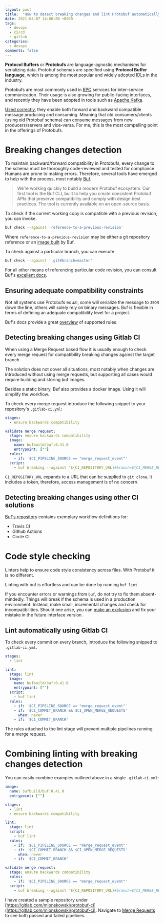 ```yaml
---
layout: post
title:  "How to detect breaking changes and lint Protobuf automatically using Gitlab CI and Buf"
date: 2021-04-07 14:00:00 +0200
tags:
  - devops
  - ci/cd
  - gitlab
categories:
  - devops
comments: false
---
```


**Protocol Buffers** or **Protobufs** are language-agnostic mechanisms for serializing data. 
Protobuf schemas are specified using **Protocol Buffer language**, which is among the most popular and widely adopted [IDL](https://en.wikipedia.org/wiki/Interface_description_language)s in the industry.

Protobufs are most commonly used in [RPC](https://grpc.io) services for inter-service communication. Their usage is also growing for public-facing interfaces, and recently they have been adopted in tools such as [Apache Kafka](https://docs.confluent.io/platform/current/schema-registry/serdes-develop/serdes-protobuf.html).

[Used correctly](https://developers.google.com/protocol-buffers/docs/proto3), they enable both forward and backward compatible message producing and consuming. Meaning that old consumers/clients  (using old Protobuf schema) can consume messages from new producers/servers and vice-versa. For me, this is the most compelling point in the offerings of Protobufs.

# Breaking changes detection

To maintain backward/forward compatibility in Protobufs, every change to the schema must be thoroughly code-reviewed and tested for compliance. Humans are prone to making errors. Therefore, several tools have emerged to help with the process, most notably [Buf](https://buf.build).

> We’re working quickly to build a modern Protobuf ecosystem. Our first tool is the Buf CLI, built to help you create consistent Protobuf APIs that preserve compatibility and comply with design best practices. The tool is currently available on an open-source basis.

To check if the current working copy is compatible with a previous revision, you can invoke.

```bash
buf check --against 'reference-to-a-previous-revision'
```

Where `reference-to-a-previous-revision` may be either a git repository reference or an [image built](https://docs.buf.build/tour-7) by Buf.

To check against a particular branch, you can execute

```bash
buf check --against '.git#branch=master'
```

For all other means of referencing particular code revision, you can consult Buf's [excellent docs](https://docs.buf.build/breaking-usage#compare-directly-against-a-git-branch-or-git-tag).

## Ensuring adequate compatibility constraints

Not all systems use Protobufs equal, some will serialize the message to `JSON` down the line, others will solely rely on binary messages. Buf is flexible in terms of defining an adequate compatibility level for a project.

Buf's docs provide a great [overview](https://docs.buf.build/breaking-overview) of supported rules.

## Detecting breaking changes using Gitlab CI

When using a Merge Request based flow it is usually enough to check every merge request for compatibility breaking changes against the target branch. 

The solution does not cover all situations, most notably when changes are introduced without using merge requests, but supporting all cases would require building and storing buf images. 

Besides a static binary, Buf also provides a docker image. Using it will simplify the workflow.

To check every merge request introduce the following snippet to your repository's `.gitlab-ci.yml`:

```yaml
stages:
  - ensure backwards compatibility

validate merge request:
  stage: ensure backwards compatibility
  image: 
    name: bufbuild/buf:0.41.0
    entrypoint: [""]
  rules:
    - if: '$CI_PIPELINE_SOURCE == "merge_request_event"'
  script:
    - buf breaking --against "${CI_REPOSITORY_URL}#branch=${CI_MERGE_REQUEST_TARGET_BRANCH_NAME}"
```

`CI_REPOSITORY_URL` expands to a URL that can be supplied to `git clone`. It includes a token, therefore, access management is of no concern.

## Detecting breaking changes using other CI solutions

[Buf's repository](https://github.com/bufbuild/buf-example/) contains exemplary workflow definitions for:
- Travis CI
- Github Actions
- Circle CI


# Code style checking

Linters help to ensure code style consistency across files. With Protobuf it is no different.

Linting with buf is effortless and can be done by running `buf lint`.

If you encounter errors or warnings from `buf`, do not try to fix them absent-mindedly. Things will break if the schema is used in a production environment. Instead, make small, incremental changes and check for incompatibilities. Should one arise, you can [make an exclusion](https://docs.buf.build/lint-configuration) and fix your mistake in the future interface version.

## Lint automatically using Gitlab CI

To check every commit on every branch, introduce the following snipped to `.gitlab-ci.yml`.

```yaml
stages:
  - lint

lint:
  stage: lint
  image: 
    name: bufbuild/buf:0.41.0
    entrypoint: [""]
  script:
    - buf lint
  rules:
    - if: '$CI_PIPELINE_SOURCE == "merge_request_event"'
    - if: '$CI_COMMIT_BRANCH && $CI_OPEN_MERGE_REQUESTS'
      when: never
    - if: '$CI_COMMIT_BRANCH'
```

The rules attached to the lint stage will prevent multiple pipelines running for a merge request.


# Combining linting with breaking changes detection

You can easily combine examples outlined above in a single `.gitlab-ci.yml`:

```yaml
image: 
  name: bufbuild/buf:0.41.0
  entrypoint: [""]

stages:
  - lint
  - ensure backwards compatibility

lint:
  stage: lint
  script:
    - buf lint
  rules:
    - if: '$CI_PIPELINE_SOURCE == "merge_request_event"'
    - if: '$CI_COMMIT_BRANCH && $CI_OPEN_MERGE_REQUESTS'
      when: never
    - if: '$CI_COMMIT_BRANCH'

validate merge request:
  stage: ensure backwards compatibility
  rules:
    - if: '$CI_PIPELINE_SOURCE == "merge_request_event"'
  script:
    - buf breaking --against "${CI_REPOSITORY_URL}#branch=${CI_MERGE_REQUEST_TARGET_BRANCH_NAME}"
```

I have created a sample repository under [https://gitlab.com/mionskowski/protobuf-ci](https://gitlab.com/mionskowski/protobuf-ci). Navigate to [Merge Requests](https://gitlab.com/mionskowski/protobuf-ci/-/merge_requests) to see both passed and failed pipelines.
